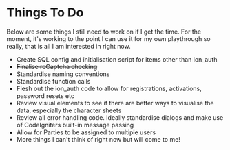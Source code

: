 # Things To Do
Below are some things I still need to work on if I get the time.  For the moment, it's working to the point I can use it for my own playthrough so really, that is all I am interested in right now.  

- Create SQL config and initialisation script for items other than ion_auth
- ~~Finalise reCaptcha checking~~
- Standardise naming conventions
- Standardise function calls
- Flesh out the ion_auth code to allow for registrations, activations, password resets etc
- Review visual elements to see if there are better ways to visualise the data, especially the character sheets
- Review all error handling code.  Ideally standardise dialogs and make use of CodeIgniters built-in message passing
- Allow for Parties to be assigned to multiple users
- More things I can't think of right now but will come to me!
